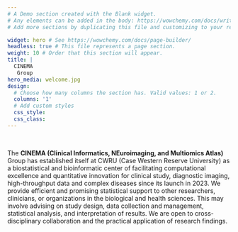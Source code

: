 ```yaml
---
# A Demo section created with the Blank widget.
# Any elements can be added in the body: https://wowchemy.com/docs/writing-markdown-latex/
# Add more sections by duplicating this file and customizing to your requirements.

widget: hero # See https://wowchemy.com/docs/page-builder/
headless: true # This file represents a page section.
weight: 10 # Order that this section will appear.
title: |
  CINEMA
   Group
hero_media: welcome.jpg
design:
  # Choose how many columns the section has. Valid values: 1 or 2.
  columns: '1'
  # Add custom styles
  css_style:
  css_class:
---
```


<br>

The **CINEMA (Clinical Informatics, NEuroimaging, and Multiomics Atlas)** Group has established itself at CWRU (Case Western Reserve University) as a biostatistical and bioinformatic center of facilitating computational excellence and quantitative innovation for clinical study, diagnostic imaging, high-throughput data and complex diseases since its launch in 2023. We provide efficient and promising statistical support to other researchers, clinicians, or organizations in the biological and health sciences. This may involve advising on study design, data collection and management, statistical analysis, and interpretation of results. We are open to cross-disciplinary collaboration and the practical application of research findings. 